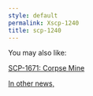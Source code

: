 ```yaml
---
style: default
permalink: Xscp-1240
title: scp-1240
---
```

You may also like:

[SCP-1671: Corpse Mine](http://scp-wiki.net/scp-1671)

[In other news,](http://scp-wiki.net/in-other-news)
